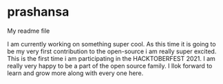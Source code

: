 # prashansa
My readme file


I am currently working on something super cool.
As this time it is going to be my very first contribution to the open-source i am really super excited.
This is the first time i am participating in the HACKTOBERFEST 2021.
I am really very happy to be a part of the open source family.
I llok forward to learn and grow more along with every one here.

